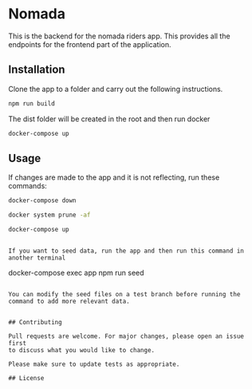 # Nomada

This is the backend for the nomada riders app. This provides all the endpoints for the frontend part of the application.

## Installation


Clone the app to a folder and carry out the following instructions.

```bash
npm run build
```
The dist folder will be created in the root and then run docker
```bash
docker-compose up
```

## Usage

If changes are made to the app and it is not reflecting, run these commands:

```bash
docker-compose down
```
```bash
docker system prune -af
```

```bash
docker-compose up
```




```

If you want to seed data, run the app and then run this command in another terminal

```
docker-compose exec app npm run seed
```

You can modify the seed files on a test branch before running the command to add more relevant data.


## Contributing

Pull requests are welcome. For major changes, please open an issue first
to discuss what you would like to change.

Please make sure to update tests as appropriate.

## License

